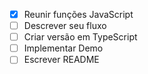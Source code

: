 - [x] Reunir funções JavaScript
- [ ] Descrever seu fluxo
- [ ] Criar versão em TypeScript
- [ ] Implementar Demo
- [ ] Escrever README
